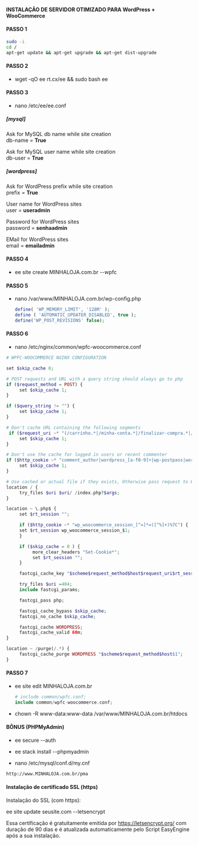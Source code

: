 #### INSTALAÇÃO DE SERVIDOR OTIMIZADO PARA WordPress + WooCommerce


#### PASSO 1
``` sh
sudo -i
cd /
apt-get update && apt-get upgrade && apt-get dist-upgrade
```


#### PASSO 2

- wget -qO ee rt.cx/ee && sudo bash ee


#### PASSO 3

- nano /etc/ee/ee.conf

##### [mysql]

Ask for MySQL db name while site creation <br>
db-name = **True**

Ask for MySQL user name while site creation <br>
db-user =  **True**

##### [wordpress]

Ask for WordPress prefix while site creation <br>
prefix = **True**

User name for WordPress sites <br>
user = **useradmin**

Password for WordPress sites <br>
password = **senhaadmin**

EMail for WordPress sites <br>
email = **emailadmin**


#### PASSO 4

- ee site create MINHALOJA.com.br --wpfc


#### PASSO 5

- nano /var/www/MINHALOJA.com.br/wp-config.php

  ``` php
  define( 'WP_MEMORY_LIMIT', '128M' );
  define ( 'AUTOMATIC_UPDATER_DISABLED', true );
  define('WP_POST_REVISIONS' false);
  ```

#### PASSO 6

- nano /etc/nginx/common/wpfc-woocommerce.conf

``` php
# WPFC-WOOCOMMERCE NGINX CONFIGURATION

set $skip_cache 0;

# POST requests and URL with a query string should always go to php
if ($request_method = POST) {
     set $skip_cache 1;
}

if ($query_string != "") {
     set $skip_cache 1;
}

# Don't cache URL containing the following segments
 if ($request_uri ~* "(/carrinho.*|/minha-conta.*|/finalizar-compra.*|/addons.*|/wp-admin/|/xmlrpc.php|wp-.*.php|/feed/|index.php|sitemap(_index)?.xml|[a-z0-9_-]+-sitemap([0-9]+)?.xml)") {
     set $skip_cache 1;
}

# Don't use the cache for logged in users or recent commenter
if ($http_cookie ~* "comment_author|wordpress_[a-f0-9]+|wp-postpass|wordpress_no_cache|wordpress_logged_in") {
     set $skip_cache 1;
}

# Use cached or actual file if they exists, Otherwise pass request to WordPress
location / {
     try_files $uri $uri/ /index.php?$args;
}

location ~ \.php$ {
     set $rt_session "";

     if ($http_cookie ~* "wp_woocommerce_session_[^=]*=([^%]+)%7C") {
     set $rt_session wp_woocommerce_session_$1;
     }

     if ($skip_cache = 0 ) {
          more_clear_headers "Set-Cookie*";
          set $rt_session "";
     }

     fastcgi_cache_key "$scheme$request_method$host$request_uri$rt_session";

     try_files $uri =404;
     include fastcgi_params;

     fastcgi_pass php;

     fastcgi_cache_bypass $skip_cache;
     fastcgi_no_cache $skip_cache;

     fastcgi_cache WORDPRESS;
     fastcgi_cache_valid 60m;
}

location ~ /purge(/.*) {
     fastcgi_cache_purge WORDPRESS "$scheme$request_method$host$1";
}
```


#### PASSO 7

- ee site edit MINHALOJA.com.br

  ``` php
  # include common/wpfc.conf; 
  include common/wpfc-woocommerce.conf;
  ```

- chown -R www-data:www-data /var/www/MINHALOJA.com.br/htdocs


#### BÔNUS (PHPMyAdmin)

- ee secure --auth

- ee stack install --phpmyadmin

- nano /etc/mysql/conf.d/my.cnf

``` html
http://www.MINHALOJA.com.br/pma
```

#### Instalação de certificado SSL (https) 

Instalação do SSL (com https):

ee site update seusite.com --letsencrypt

Essa certificação é gratuitamente emitida por https://letsencrypt.org/ com duração de 90 dias e é atualizada automaticamente pelo Script EasyEngine após a sua instalação.


